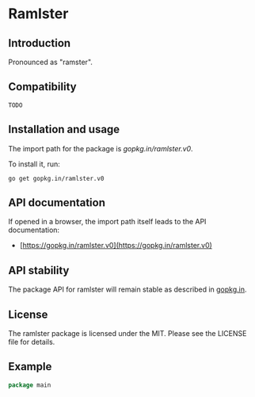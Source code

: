 # Ramlster

Introduction
------------

Pronounced as "ramster".

Compatibility
-------------

`TODO`

Installation and usage
----------------------

The import path for the package is *gopkg.in/ramlster.v0*.

To install it, run:

    go get gopkg.in/ramlster.v0

API documentation
-----------------

If opened in a browser, the import path itself leads to the API documentation:

  * [https://gopkg.in/ramlster.v0](https://gopkg.in/ramlster.v0)

API stability
-------------

The package API for ramlster will remain stable as described in [gopkg.in](https://gopkg.in).


License
-------

The ramlster package is licensed under the MIT. Please see the LICENSE file for details.

Example
-------

```Go
package main
```
